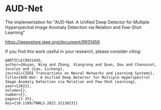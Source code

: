 # AUD-Net
The implementation for "AUD-Net: A Unified Deep Detector for Multiple Hyperspectral Image Anomaly Detection via Relation and Few-Shot Learning"

https://ieeexplore.ieee.org/document/9931456

If you find this work useful in your research, please consider citing:

    @ARTICLE{9931456,
    author={Huyan, Ning and Zhang, Xiangrong and Quan, Dou and Chanussot, Jocelyn and Jiao, Licheng},
    journal={IEEE Transactions on Neural Networks and Learning Systems}, 
    title={AUD-Net: A Unified Deep Detector for Multiple Hyperspectral Image Anomaly Detection via Relation and Few-Shot Learning}, 
    year={2022},
    volume={},
    number={},
    pages={1-15},
    doi={10.1109/TNNLS.2022.3213023}}
